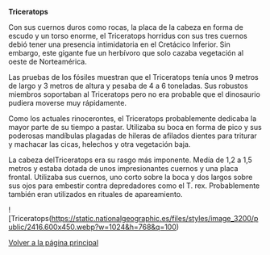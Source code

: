 **Triceratops**

Con sus cuernos duros como rocas, la placa de la cabeza en forma de escudo y un torso enorme, el Triceratops horridus con sus tres cuernos debió tener una presencia intimidatoria en el Cretácico Inferior. Sin embargo, este gigante fue un herbívoro que solo cazaba vegetación al oeste de Norteamérica.

Las pruebas de los fósiles muestran que el Triceratops tenía unos 9 metros de largo y  3 metros de altura y pesaba de 4 a 6 toneladas. Sus robustos miembros soportaban al Triceratops pero no era probable que el dinosaurio pudiera moverse muy rápidamente.

Como los actuales rinocerontes, el Triceratops probablemente dedicaba la mayor parte de su tiempo a pastar. Utilizaba su boca en forma de pico y sus poderosas mandíbulas plagadas de hileras de afilados dientes para triturar y machacar las cicas, helechos y otra vegetación baja.

La cabeza delTriceratops era su rasgo más imponente. Medía de 1,2 a 1,5 metros y estaba dotada de unos impresionantes cuernos y una placa frontal. Utilizaba sus cuernos, uno corto sobre la boca y dos largos sobre sus ojos para embestir contra depredadores como el T. rex. Probablemente también eran utilizados en rituales de apareamiento.

![Triceratops(https://static.nationalgeographic.es/files/styles/image_3200/public/2416.600x450.webp?w=1024&h=768&q=100)

[Volver a la página principal](./index.md)
